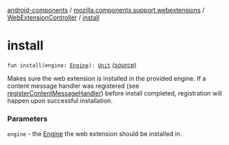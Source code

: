 [android-components](../../index.md) / [mozilla.components.support.webextensions](../index.md) / [WebExtensionController](index.md) / [install](./install.md)

# install

`fun install(engine: `[`Engine`](../../mozilla.components.concept.engine/-engine/index.md)`): `[`Unit`](https://kotlinlang.org/api/latest/jvm/stdlib/kotlin/-unit/index.html) [(source)](https://github.com/mozilla-mobile/android-components/blob/master/components/support/webextensions/src/main/java/mozilla/components/support/webextensions/WebExtensionController.kt#L38)

Makes sure the web extension is installed in the provided engine. If a
content message handler was registered (see
[registerContentMessageHandler](register-content-message-handler.md)) before install completed, registration
will happen upon successful installation.

### Parameters

`engine` - the [Engine](../../mozilla.components.concept.engine/-engine/index.md) the web extension should be installed in.